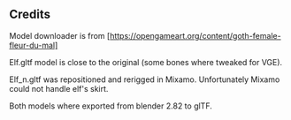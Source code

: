 ## Credits

Model downloader is from [https://opengameart.org/content/goth-female-fleur-du-mal]

Elf.gltf model is close to the original (some bones where tweaked for VGE). 

Elf_n.gltf was repositioned and rerigged in Mixamo. Unfortunately Mixamo could not handle elf's skirt.

Both models where exported from blender 2.82 to glTF.


